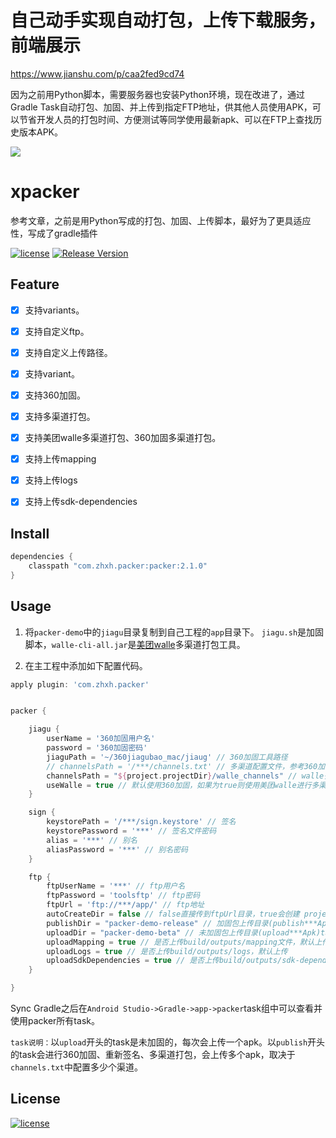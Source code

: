 
# 自己动手实现自动打包，上传下载服务，前端展示
https://www.jianshu.com/p/caa2fed9cd74

因为之前用Python脚本，需要服务器也安装Python环境，现在改进了，通过Gradle Task自动打包、加固、并上传到指定FTP地址，供其他人员使用APK，可以节省开发人员的打包时间、方便测试等同学使用最新apk、可以在FTP上查找历史版本APK。

![](https://raw.github.com/zhxh/packer/master/images/logo.jpg)

# xpacker

参考文章，之前是用Python写成的打包、加固、上传脚本，最好为了更具适应性，写成了gradle插件

[![license](http://img.shields.io/badge/license-MIT-brightgreen.svg?style=flat)](https://github.com/zhxhcoder/xpacker/blob/master/LICENSE)
[![Release Version](https://img.shields.io/badge/release-2.1.0-red.svg)](https://github.com/zhxhcoder/xpacker/releases)

## Feature

- [x] 支持variants。

- [x] 支持自定义ftp。

- [x] 支持自定义上传路径。

- [x] 支持variant。

- [x] 支持360加固。

- [x] 支持多渠道打包。

- [x] 支持美团walle多渠道打包、360加固多渠道打包。

- [x] 支持上传mapping
  
- [x] 支持上传logs
  
- [x] 支持上传sdk-dependencies

## Install

```groovy
dependencies {
    classpath "com.zhxh.packer:packer:2.1.0"
}
```

## Usage

1. 将`packer-demo`中的`jiagu`目录复制到自己工程的`app`目录下。
    `jiagu.sh`是加固脚本，`walle-cli-all.jar`是[美团walle](https://github.com/Meituan-Dianping/walle)多渠道打包工具。

2. 在主工程中添加如下配置代码。

```groovy
apply plugin: 'com.zhxh.packer'


packer {

    jiagu {
        userName = '360加固用户名'
        password = '360加固密码'
        jiaguPath = '~/360jiagubao_mac/jiaug' // 360加固工具路径
        // channelsPath = '/***/channels.txt' // 多渠道配置文件，参考360加固多渠道配置模板
        channelsPath = "${project.projectDir}/walle_channels" // walle多渠道配置文件
        useWalle = true // 默认使用360加固，如果为true则使用美团walle进行多渠道打包
    }

    sign {
        keystorePath = '/***/sign.keystore' // 签名
        keystorePassword = '***' // 签名文件密码
        alias = '***' // 别名
        aliasPassword = '***' // 别名密码
    }

    ftp {
        ftpUserName = '***' // ftp用户名
        ftpPassword = 'toolsftp' // ftp密码
        ftpUrl = 'ftp://***/app/' // ftp地址
        autoCreateDir = false // false直接传到ftpUrl目录，true会创建 projectName/versionName/ 目录
        publishDir = "packer-demo-release" // 加固包上传目录(publish***Apks)task.
        uploadDir = "packer-demo-beta" // 未加固包上传目录(upload***Apk)task.
        uploadMapping = true // 是否上传build/outputs/mapping文件，默认上传
        uploadLogs = true // 是否上传build/outputs/logs，默认上传
        uploadSdkDependencies = true // 是否上传build/outputs/sdk-dependencies，默认上传
    }

}
```

Sync Gradle之后在`Android Studio->Gradle->app->packer`task组中可以查看并使用packer所有task。

`task说明：`以`upload`开头的task是未加固的，每次会上传一个apk。以`publish`开头的task会进行360加固、重新签名、多渠道打包，会上传多个apk，取决于`channels.txt`中配置多少个渠道。

## License

[![license](http://img.shields.io/badge/license-MIT-brightgreen.svg?style=flat)](https://github.com/zhxhcoder/xpacker/blob/master/LICENSE)
